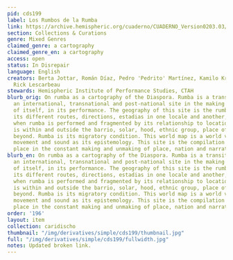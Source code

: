 ```yaml
---
pid: cds199
label: Los Rumbos de la Rumba
link: https://archive.hemispheric.org/cuaderno/CUADERNO_Version0203.03/index.html
section: Collections & Curations
genre: Mixed Genres
claimed_genre: a cartography
claimed_genre_en: a cartography
access: open
status: In Disrepair
language: English
creators: Berta Jottar, Román Díaz, Pedro 'Pedrito' Martínez, Kamilo Kratc, Tal Halpern,
  Rick Lescarbeau
stewards: Hemispheric Institute of Performance Studies, CTAH
blurb_orig: On rumba as a cartography of the Diaspora. Rumba is a transitory space,
  an international, transnational and post-national site in the making and unmaking
  of itself, in its performance. The geography of this site is the rumbos de la rumba,
  its different routes, directions, estadias in one locale and another, simultaneously
  when rumba is performed and fragmented by its relationship to location; once rumba
  is within and outside the barrio, solar, hood, ethnic group, place of origin and
  beyond. Rumba is its migratory condition. This world map is a world view that understand
  movement and sound as its epistemology. This site is the compilation of rumbas beyond
  place in the constant making and unmaking of place, nation and narration
blurb_en: On rumba as a cartography of the Diaspora. Rumba is a transitory space,
  an international, transnational and post-national site in the making and unmaking
  of itself, in its performance. The geography of this site is the rumbos de la rumba,
  its different routes, directions, estadias in one locale and another, simultaneously
  when rumba is performed and fragmented by its relationship to location; once rumba
  is within and outside the barrio, solar, hood, ethnic group, place of origin and
  beyond. Rumba is its migratory condition. This world map is a world view that understand
  movement and sound as its epistemology. This site is the compilation of rumbas beyond
  place in the constant making and unmaking of place, nation and narration
order: '196'
layout: item
collection: caridischo
thumbnail: "/img/derivatives/simple/cds199/thumbnail.jpg"
full: "/img/derivatives/simple/cds199/fullwidth.jpg"
notes: Updated broken link.
---
```

